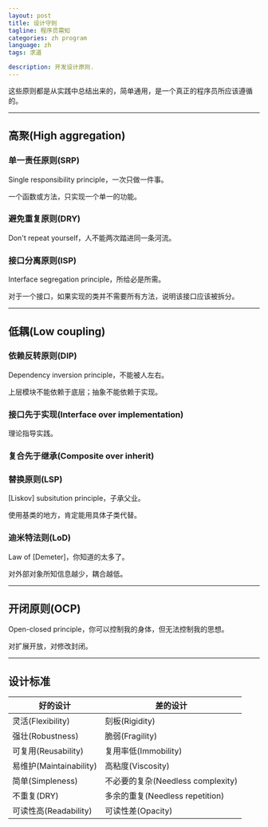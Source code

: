 ```yaml
---
layout: post
title: 设计守则
tagline: 程序员需知
categories: zh program
language: zh
tags: 求道

description: 开发设计原则.
---
```


这些原则都是从实践中总结出来的，简单通用，是一个真正的程序员所应该遵循的。

- - -
## 高聚(High aggregation) ##

### 单一责任原则(SRP) ###
Single responsibility principle，一次只做一件事。

一个函数或方法，只实现一个单一的功能。

### 避免重复原则(DRY) ###
Don't repeat yourself，人不能两次踏进同一条河流。

### 接口分离原则(ISP) ###
Interface segregation principle，所给必是所需。

对于一个接口，如果实现的类并不需要所有方法，说明该接口应该被拆分。


- - -
## 低耦(Low coupling) ##

### 依赖反转原则(DIP) ###
Dependency inversion principle，不能被人左右。

上层模块不能依赖于底层；抽象不能依赖于实现。

### 接口先于实现(Interface over implementation) ###
理论指导实践。

### 复合先于继承(Composite over inherit) ###

### 替换原则(LSP) ###
[Liskov] subsitution principle，子承父业。

使用基类的地方，肯定能用具体子类代替。

### 迪米特法则(LoD) ###
Law of [Demeter]，你知道的太多了。

对外部对象所知信息越少，耦合越低。


- - -
## 开闭原则(OCP) ##
Open-closed principle，你可以控制我的身体，但无法控制我的思想。

对扩展开放，对修改封闭。


- - -
## 设计标准 ##

好的设计                | 差的设计
---------------------- | -------------
灵活(Flexibility)       | 刻板(Rigidity)
强壮(Robustness)        | 脆弱(Fragility)
可复用(Reusability)     | 复用率低(Immobility)
易维护(Maintainability) | 高粘度(Viscosity)
简单(Simpleness)        | 不必要的复杂(Needless complexity)
不重复(DRY)             | 多余的重复(Needless repetition)
可读性高(Readability)   | 可读性差(Opacity)